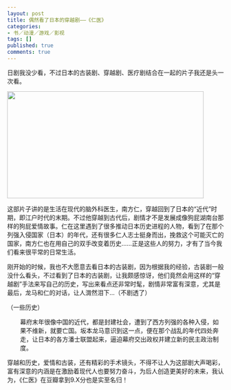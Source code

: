 ```yaml
---
layout: post
title: 偶然看了日本的穿越剧——《仁医》
categories:
- 书／动漫／游戏／影视
tags: []
published: true
comments: true
---
```

<p>日剧我没少看，不过日本的古装剧、穿越剧、医疗剧结合在一起的片子我还是头一次看。</p>

<p><a href="http://trowa.org/wp-content/media/2011/10/仁医-完结篇.Jin_.Final_.Ep01.Chi_Jap.HDTVrip.1024X576-YYeTs人人影视-shot0014.png"><img class="aligncenter size-full wp-image-1184" title="仁医截图" src="http://trowa.org/wp-content/media/2011/10/仁医-完结篇.Jin_.Final_.Ep01.Chi_Jap.HDTVrip.1024X576-YYeTs人人影视-shot0014.png" alt="" width="457" height="248" /></a></p>

<p>这部片子讲的是生活在现代的脑外科医生，南方仁，穿越回到了日本的“近代”时期，即江户时代的末期。不过他穿越到古代后，剧情才不是发展成像狗屁湖南台那样的狗屁爱情故事。仁在这里遇到了很多推动日本历史进程的人物，看到了在那个列强入侵国家（日本）的年代，还有很多仁人志士挺身而出，挽救这个可能灭亡的国家，南方仁也在用自己的双手改变着历史……正是这些人的努力，才有了当今我们看来很平常的日常生活。</p>

<p>刚开始的时候，我也不大愿意去看日本的古装剧，因为根据我的经验，古装剧一般没什么看头，不过看到了日本的古装剧，让我颇感惊讶，他们竟然会用这样的“穿越剧”手法来写自己的历史，写出来看点还非常时髦，剧情非常富有深意，尤其是最后，龙马和仁的对话，让人潸然泪下...（不剧透了）</p>

<p>（一些历史）
<p style="padding-left: 30px;">幕府末年很像中国的近代，都是封建社会，遭到了西方列强的各种入侵，如果不维新，就要亡国。坂本龙马意识到这一点，便在那个战乱的年代四处奔走，让日本的各方潘士联盟起来，逼迫幕府交出政权并建立新的民主政治制度。</p>
穿越和历史，爱情和古装，还有精彩的手术镜头，不得不让人为这部剧大声喝彩，富有深意的内涵是在激励着现代人也要努力奋斗，为后人创造更美好的未来，我认为，《仁医》在豆瓣拿到9.X分也是实至名归！</p>
